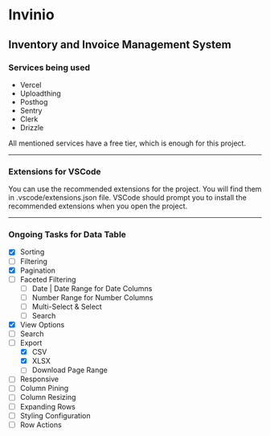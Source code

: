 # Invinio

## Inventory and Invoice Management System

### Services being used

- Vercel
- Uploadthing
- Posthog
- Sentry
- Clerk
- Drizzle

All mentioned services have a free tier, which is enough for this project.

---

### Extensions for VSCode

You can use the recommended extensions for the project. You will find them in .vscode/extensions.json file. VSCode should prompt you to install the recommended extensions when you open the project.

---

### Ongoing Tasks for Data Table

- [x] Sorting
- [ ] Filtering
- [x] Pagination
- [ ] Faceted Filtering
  - [ ] Date | Date Range for Date Columns
  - [ ] Number Range for Number Columns
  - [ ] Multi-Select & Select
  - [ ] Search
- [x] View Options
- [ ] Search
- [ ] Export
  - [x] CSV
  - [x] XLSX
  - [ ] Download Page Range
- [ ] Responsive
- [ ] Column Pining
- [ ] Column Resizing
- [ ] Expanding Rows
- [ ] Styling Configuration
- [ ] Row Actions
